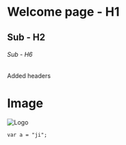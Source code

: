 # Welcome page - H1
## Sub - H2
###### Sub - H6

Added headers

# Image
![Logo](https://images.ctfassets.net/7p3vnbbznfiw/6FCkRXgAW6ECvPgJ3vKgwY/57082548.svg)

```
var a = "ji";
```
